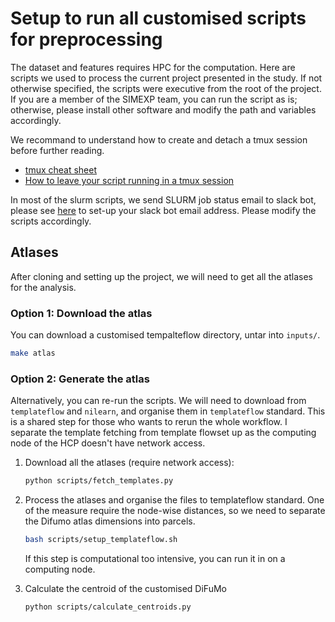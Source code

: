 # Setup to run all customised scripts for preprocessing 

The dataset and features requires HPC for the computation. 
Here are scripts we used to process the current project presented in the study.
If not otherwise specified, the scripts were executive from the root of the project.
If you are a member of the SIMEXP team, you can run the script as is;
otherwise, please install other software and modify the path and variables accordingly. 

We recommand to understand how to create and detach a tmux session before further reading.

- [tmux cheat sheet](https://tmuxcheatsheet.com/)
- [How to leave your script running in a tmux session](https://stackoverflow.com/questions/25331471/tmux-detach-while-running-script)

In most of the slurm scripts, we send SLURM job status email to slack bot, 
please see 
[here](https://simexp-documentation.readthedocs.io/en/latest/alliance_canada/hpc.html?highlight=slack#slurm-notifications-on-slack) 
to set-up your slack bot email address. 
Please modify the scripts accordingly.

## Atlases

After cloning and setting up the project, we will need to get all the atlases for the analysis.


### Option 1: Download the atlas

You can download a customised tempalteflow directory, untar into `inputs/`.

```bash
make atlas
```

### Option 2: Generate the atlas

Alternatively, you can re-run the scripts.
We will need to download from `templateflow` and `nilearn`, and organise them in `templateflow` standard.
This is a shared step for those who wants to rerun the whole workflow.
I separate the template fetching from template flowset up as the computing node of the HCP doesn't have network access.

1. Download all the atlases (require network access):

    ```bash
    python scripts/fetch_templates.py
    ```

2. Process the atlases and organise the files to templateflow standard.
    One of the measure require the node-wise distances, so we need to separate the Difumo atlas dimensions into parcels.

    ```bash
    bash scripts/setup_templateflow.sh
    ```
    If this step is computational too intensive, you can run it in on a computing node.

3. Calculate the centroid of the customised DiFuMo

    ```bash
    python scripts/calculate_centroids.py
    ```